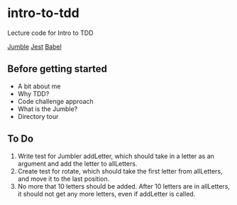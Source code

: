 # intro-to-tdd
Lecture code for Intro to TDD

[Jumble](https://patchesofpride.files.wordpress.com/2015/03/gijoejumble.jpg?w=580)
[Jest](https://jestjs.io/docs/en/getting-started.html)
[Babel](https://jest-bot.github.io/jest/docs/babel.html)

## Before getting started
 - A bit about me
 - Why TDD?
 - Code challenge approach
 - What is the Jumble?
 - Directory tour

## To Do

  1. Write test for Jumbler addLetter, which should take in a letter as an argument and add the letter to allLetters.
  2. Create test for rotate, which should take the first letter from allLetters, and move it to the last position.
  3. No more that 10 letters should be added. After 10 letters are in allLetters, it should not get any more letters, even if addLetter is called.
